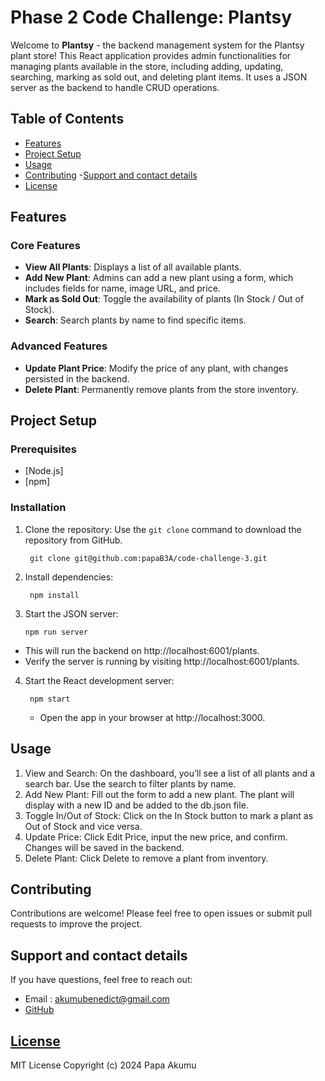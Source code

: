 # Phase 2 Code Challenge: Plantsy
Welcome to **Plantsy** - the backend management system for the Plantsy plant store! This React application provides admin functionalities for managing plants available in the store, including adding, updating, searching, marking as sold out, and deleting plant items. It uses a JSON server as the backend to handle CRUD operations.

## Table of Contents
- [Features](#features)
- [Project Setup](#project-setup)
- [Usage](#usage)
- [Contributing](#contributing)
-[Support and contact details](#support-and-contact-details)
- [License](#license)

## Features

### Core Features
- **View All Plants**: Displays a list of all available plants.
- **Add New Plant**: Admins can add a new plant using a form, which includes fields for name, image URL, and price.
- **Mark as Sold Out**: Toggle the availability of plants (In Stock / Out of Stock).
- **Search**: Search plants by name to find specific items.
  
### Advanced Features
- **Update Plant Price**: Modify the price of any plant, with changes persisted in the backend.
- **Delete Plant**: Permanently remove plants from the store inventory.

## Project Setup

### Prerequisites
- [Node.js]
- [npm]

### Installation
1. Clone the repository:
Use the `git clone` command to download the repository from GitHub.

        git clone git@github.com:papaB3A/code-challenge-3.git
2. Install dependencies:

        npm install
3. Start the JSON server:

       npm run server

  * This will run the backend on http://localhost:6001/plants.
  * Verify the server is running by visiting http://localhost:6001/plants.
4. Start the React development server:

        npm start
   * Open the app in your browser at http://localhost:3000.

## Usage
1. View and Search: On the dashboard, you’ll see a list of all plants and a search bar. Use the search to filter plants by name.
2. Add New Plant: Fill out the form to add a new plant. The plant will display with a new ID and be added to the db.json file.
3. Toggle In/Out of Stock: Click on the In Stock button to mark a plant as Out of Stock and vice versa.
4. Update Price: Click Edit Price, input the new price, and confirm. Changes will be saved in the backend.
5. Delete Plant: Click Delete to remove a plant from inventory.

## Contributing
Contributions are welcome! Please feel free to open issues or submit pull requests to improve the project.

## Support and contact details
If you have questions, feel free to reach out:
* Email : akumubenedict@gmail.com
* [GitHub](https://github.com/papaB3A)

## [License](LICENSE)
MIT License
Copyright (c) 2024 Papa Akumu
